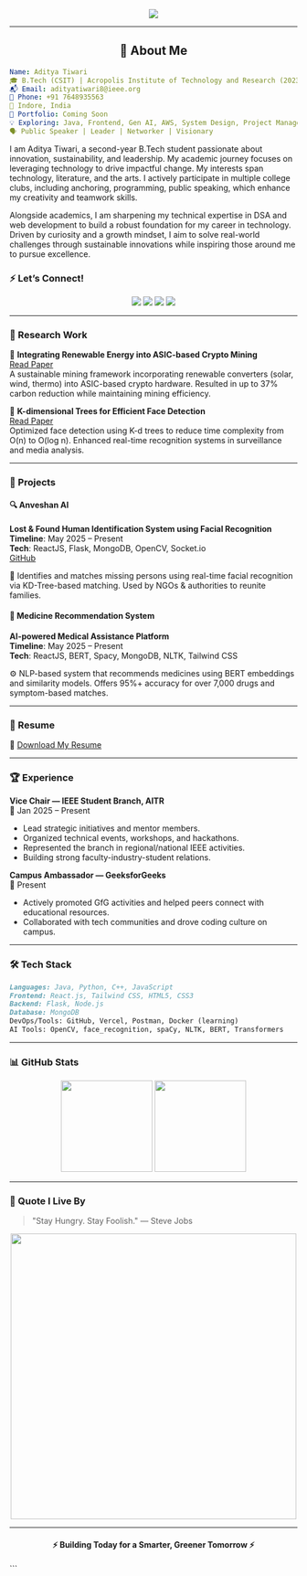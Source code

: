 <!-- Profile README.md for Aditya Tiwari -->
<p align="center">
  <img src="https://readme-typing-svg.herokuapp.com?font=Fira+Code&size=24&duration=4000&pause=1000&color=00C2FF&center=true&vCenter=true&width=600&lines=Hi+%F0%9F%91%8B%2C+I'm+Aditya+Tiwari!;Tech+%7C+Innovation+%7C+Leadership;Building+Sustainable+Tech+%F0%9F%8C%8D;Let's+Connect+%F0%9F%91%89"/>
</p>

---

<h2 align="center">💫 About Me</h2>

```yaml
Name: Aditya Tiwari
🎓 B.Tech (CSIT) | Acropolis Institute of Technology and Research (2023–2027)
📬 Email: adityatiwari8@ieee.org
📱 Phone: +91 7648935563
📍 Indore, India
💼 Portfolio: Coming Soon
💡 Exploring: Java, Frontend, Gen AI, AWS, System Design, Project Management
🗣 Public Speaker | Leader | Networker | Visionary
```

I am Aditya Tiwari, a second-year B.Tech student passionate about innovation, sustainability, and leadership. My academic journey focuses on leveraging technology to drive impactful change. My interests span technology, literature, and the arts. I actively participate in multiple college clubs, including anchoring, programming, public speaking, which enhance my creativity and teamwork skills. 

Alongside academics, I am sharpening my technical expertise in DSA and web development to build a robust foundation for my career in technology. Driven by curiosity and a growth mindset, I aim to solve real-world challenges through sustainable innovations while inspiring those around me to pursue excellence.

### ⚡ Let’s Connect!
<p align="center">
  <a href="https://www.linkedin.com/in/aditya-tiwari-330017207/"><img src="https://img.shields.io/badge/LinkedIn-0077B5?style=for-the-badge&logo=linkedin&logoColor=white"/></a>
  <a href="https://x.com/AdityaTiwari_8"><img src="https://img.shields.io/badge/Twitter-1DA1F2?style=for-the-badge&logo=twitter&logoColor=white"/></a>
  <a href="mailto:adityatiwari8@ieee.org"><img src="https://img.shields.io/badge/Gmail-D14836?style=for-the-badge&logo=gmail&logoColor=white"/></a>
  <a href="https://github.com/adityatiwari12"><img src="https://img.shields.io/badge/GitHub-100000?style=for-the-badge&logo=github&logoColor=white"/></a>
</p>

---

### 🧠 Research Work

📌 **Integrating Renewable Energy into ASIC-based Crypto Mining**  
[Read Paper](https://www.techrxiv.org/users/924946/articles/1296710-integrating-renewable-energy-converters-into-asic-based-cryptocurrency-mining-a-sustainable-paradigm-for-enhanced-energy-efficiency-and-reduced-environmental-impact?commit=cb7a4a75ba3e63d157989ec65268236c9b66a596)  
A sustainable mining framework incorporating renewable converters (solar, wind, thermo) into ASIC-based crypto hardware. Resulted in up to 37% carbon reduction while maintaining mining efficiency.

📌 **K-dimensional Trees for Efficient Face Detection**  
[Read Paper](https://doi.org/10.36227/techrxiv.174803737.71813266/v1)  
Optimized face detection using K-d trees to reduce time complexity from O(n) to O(log n). Enhanced real-time recognition systems in surveillance and media analysis.

---

### 🚀 Projects

#### 🔍 Anveshan AI
**Lost & Found Human Identification System using Facial Recognition**  
**Timeline**: May 2025 – Present  
**Tech**: ReactJS, Flask, MongoDB, OpenCV, Socket.io  
[GitHub](https://github.com/JayeshMalviya1/AvashanAi)

🧠 Identifies and matches missing persons using real-time facial recognition via KD-Tree-based matching. Used by NGOs & authorities to reunite families.

#### 💊 Medicine Recommendation System
**AI-powered Medical Assistance Platform**  
**Timeline**: May 2025 – Present  
**Tech**: ReactJS, BERT, Spacy, MongoDB, NLTK, Tailwind CSS

⚙️ NLP-based system that recommends medicines using BERT embeddings and similarity models. Offers 95%+ accuracy for over 7,000 drugs and symptom-based matches.

---

### 🧾 Resume
📄 [Download My Resume](Aditya%20Tiwari.pdf)

---

### 🏆 Experience

**Vice Chair — IEEE Student Branch, AITR**  
📍 Jan 2025 – Present
- Lead strategic initiatives and mentor members.
- Organized technical events, workshops, and hackathons.
- Represented the branch in regional/national IEEE activities.
- Building strong faculty-industry-student relations.

**Campus Ambassador — GeeksforGeeks**  
📍 Present
- Actively promoted GfG activities and helped peers connect with educational resources.
- Collaborated with tech communities and drove coding culture on campus.

---

### 🛠 Tech Stack

```md
Languages: Java, Python, C++, JavaScript
Frontend: React.js, Tailwind CSS, HTML5, CSS3
Backend: Flask, Node.js
Database: MongoDB
DevOps/Tools: GitHub, Vercel, Postman, Docker (learning)
AI Tools: OpenCV, face_recognition, spaCy, NLTK, BERT, Transformers
```

---

### 📊 GitHub Stats
<p align="center">
  <img src="https://github-readme-stats.vercel.app/api?username=adityatiwari12&show_icons=true&theme=radical&count_private=true&hide_rank=true" height="160" />
  <img src="https://github-readme-stats.vercel.app/api/top-langs/?username=adityatiwari12&layout=compact&theme=radical" height="160"/>
</p>

---

### 🧠 Quote I Live By
> "Stay Hungry. Stay Foolish." — Steve Jobs

<p align="center">
  <img src="https://media.giphy.com/media/L1R1tvI9svkIWwpVYr/giphy.gif" width="500"/>
</p>

---

<h4 align="center">⚡ Building Today for a Smarter, Greener Tomorrow ⚡</h4>
```
</code>
